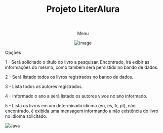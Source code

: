 

<div align="center">
  <h1 align="center">
     Projeto LiterAlura
    <br />
    <br />
  </h1>
</div>

<div align="center"> 

Menu

![image](https://github.com/user-attachments/assets/39c5e8e2-c5d0-42fe-9201-5a032ac56b8c)

</div>

<p>Opções</p>
<p>1 - Será solicitado o título do livro a pesquisar. Encontrado, irá exibir as informações do mesmo, como também será persistido no bando de dados.</p>

<p>2 - Será listado todos os livros registrados no banco de dados.</p>

<p>3 - Lista todos os autores registrados.</p>

<p>4 - Informado o ano a será listado os autores vivos no ano informado.</p>

<p>5 - Lista os livros em um determinado idioma (en, es, fr, pt), não encontrado, é exibida uma mensagem informando a não existência do livro no idioma solicitado.</p>





![Java](https://img.shields.io/badge/Language-Java-red?logo=java&logoColor=white)
</div>